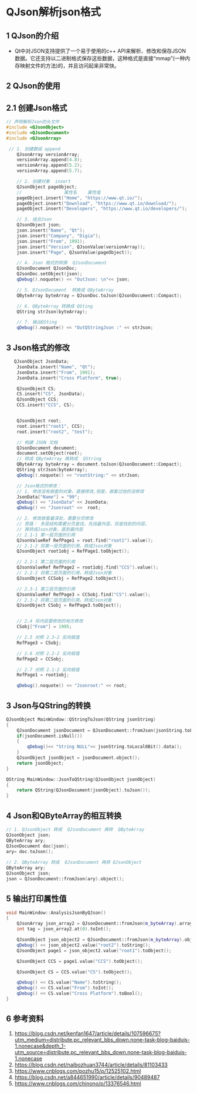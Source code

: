 # QJson解析json格式   

## 1 QJson的介绍  
- Qt中对JSON支持提供了一个易于使用的c++ API来解析、修改和保存JSON数据。它还支持以二进制格式保存这些数据，这种格式是直接“mmap”(一种内存映射文件的方法)的，并且访问起来非常快。    

## 2 QJson的使用   
## 2.1 创建Json格式   
```C++
// 声明解析Json的头文件
#include <QJsonObject>
#include <QJsonDocument>
#include <QJsonArray>

 // 1. 创建数组 append
    QJsonArray versionArray;
    versionArray.append(4.8);
    versionArray.append(5.2);
    versionArray.append(5.7);

    // 2. 创建对象  insert
    QJsonObject pageObject;
    //                属性名    属性值
    pageObject.insert("Home", "https://www.qt.io/");
    pageObject.insert("Download", "https://www.qt.io/download/");
    pageObject.insert("Developers", "https://www.qt.io/developers/");

    // 3. 组合Json
    QJsonObject json;
    json.insert("Name", "Qt");
    json.insert("Company", "Digia");
    json.insert("From", 1991);
    json.insert("Version", QJsonValue(versionArray));
    json.insert("Page", QJsonValue(pageObject));

    // 4. Json 格式的转换  QJsonDocument
    QJsonDocument QJsonDoc;
    QJsonDoc.setObject(json);
    qDebug().noquote() << "OutJson: \n"<< json;

    // 5. QJsonDocument  转换成 QByteArray
    QByteArray byteArray = QJsonDoc.toJson(QJsonDocument::Compact);

    // 6. QByteArray 转换成 QSting
    QString strJson(byteArray);

    // 7. 输出QSting
    qDebug().noquote() << "OutQStringJson :" << strJson;
```

## 3 Json格式的修改   
```C++
   QJsonObject JsonData;
    JsonData.insert("Name", "Qt");
    JsonData.insert("From", 1991);
    JsonData.insert("Cross Platform", true);

    QJsonObject CS;
    CS.insert("CS", JsonData);
    QJsonObject CCS;
    CCS.insert("CCS", CS);


    QJsonObject root;
    root.insert("root1", CCS);
    root.insert("root2", "test");

    // 构建 JSON 文档
    QJsonDocument document;
    document.setObject(root);
    // 转成 QByteArray 再转成  QString
    QByteArray byteArray = document.toJson(QJsonDocument::Compact);
    QString strJson(byteArray);
    qDebug().noquote() << "rootString:" << strJson;

    // Json格式的修改：
    // 1. 修改没有嵌套的对象，直接修改,但是，嵌套过他的没修改
    JsonData["Name"] = "99";
    qDebug() << "JsonData" << JsonData;
    qDebug() << "Jsonroot" <<  root;

    // 2. 修改嵌套最深处，需要分页修改
    // 思路： 多层结构需要分页查找，先找最外层，将查找到的内层，
    // 再转成Json对象，直到最内层
    // 2.1-1 第一层页面的引用
    QJsonValueRef RefPage1 = root.find("root1").value();
    // 2.1-2 将第一层页面的引用，转成Json对象
    QJsonObject root1obj = RefPage1.toObject();

    // 2.2-1 第二层页面的引用
    QJsonValueRef RefPage2 = root1obj.find("CCS").value();
    // 2.2-2 将第二层页面的引用，转成Json对象
    QJsonObject CCSobj = RefPage2.toObject();

    // 2.3-1 第三层页面的引用
    QJsonValueRef RefPage3 = CCSobj.find("CS").value();
    // 2.3-2 将第二层页面的引用，转成Json对象
    QJsonObject CSobj = RefPage3.toObject();


    // 2.4 将内层要修改的地方修改
    CSobj["From"] = 1995;

    // 2.5 对照 2.3-2 反向赋值
    RefPage3 = CSobj;

    // 2.6 对照 2.2-2 反向赋值
    RefPage2 = CCSobj;

    // 2.7 对照 2.1-2 反向赋值
    RefPage1 = root1obj;

    qDebug().noquote() << "Jsonroot:" << root;

```

## 3 Json与QString的转换  
```C++
QJsonObject MainWindow::QStringToJson(QString jsonString)
{
    QJsonDocument jsonDocument = QJsonDocument::fromJson(jsonString.toLocal8Bit().data());
    if(jsonDocument.isNull())
    {
        qDebug()<< "String NULL"<< jsonString.toLocal8Bit().data();
    }
    QJsonObject jsonObject = jsonDocument.object();
    return jsonObject;
}

QString MainWindow::JsonToQString(QJsonObject jsonObject)
{
    return QString(QJsonDocument(jsonObject).toJson());
}

```

## 4 Json和QByteArray的相互转换
```C++
// 1. QJsonObject 转成  QJsonDocument 再转  QByteArray
QJsonObject json;
QByteArray ary;
QJsonDocument doc(json);
ary= doc.toJson();
   
// 2. QByteArray 转成  QJsonDocument 再转 QJsonObject 
QByteArray ary;
QJsonObject json;
json = QJsonDocument::fromJson(ary).object();    
```

## 5 输出打印属性值    

```C++
void MainWindow::AnalysisJsonByQJson()
{
    QJsonArray json_array2 = QJsonDocument::fromJson(m_byteArray).array();
    int tag = json_array2.at(0).toInt();

    QJsonObject json_object2 = QJsonDocument::fromJson(m_byteArray).object();
    qDebug() << json_object2.value("root2").toString();
    QJsonObject page1 = json_object2.value("root1").toObject();

    QJsonObject CCS = page1.value("CCS").toObject();

    QJsonObject CS = CCS.value("CS").toObject();

    qDebug() << CS.value("Name").toString();
    qDebug() << CS.value("From").toInt();
    qDebug() << CS.value("Cross Platform").toBool();
}
```





## 6 参考资料  
1. https://blog.csdn.net/kenfan1647/article/details/107596675?utm_medium=distribute.pc_relevant_bbs_down.none-task-blog-baidujs-1.nonecase&depth_1-utm_source=distribute.pc_relevant_bbs_down.none-task-blog-baidujs-1.nonecase   
2. https://blog.csdn.net/naibozhuan3744/article/details/81103433   
3. https://www.cnblogs.com/pozhu15/p/12525102.html   
4. https://blog.csdn.net/a844651990/article/details/90489487   
5. https://www.cnblogs.com/chinono/p/13376546.html   
